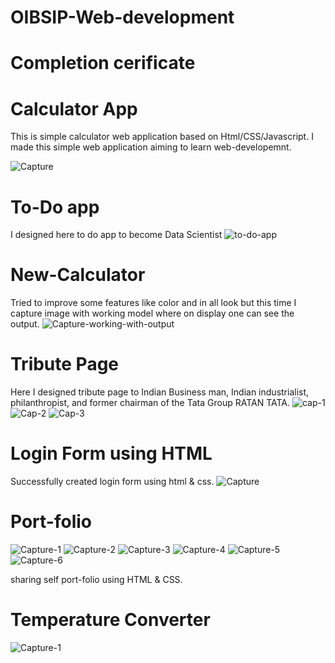 # OIBSIP-Web-development
# Completion cerificate

# Calculator App
This is simple calculator web application based on Html/CSS/Javascript.
I made this simple web application aiming to learn web-developemnt.

![Capture](https://github.com/user-attachments/assets/eeb421c4-fa8a-4e4f-8c4a-ee694ef61a4b)

# To-Do app
I designed here to do app to become Data Scientist
![to-do-app](https://github.com/user-attachments/assets/e5e425fc-8667-4e8d-aa5f-6150668de4e9)

# New-Calculator
Tried to improve some features like color and in all look but this time I capture image with working model where on display one can see the output.
![Capture-working-with-output](https://github.com/user-attachments/assets/8a2aae49-4519-4b3f-b456-850dc4c150f4)

# Tribute Page

Here I designed tribute page to Indian Business man, Indian industrialist, philanthropist, and former chairman of the Tata Group RATAN TATA.
![cap-1](https://github.com/user-attachments/assets/8d6d25f1-d012-4393-a3fb-be727d6fa5d1)
![Cap-2](https://github.com/user-attachments/assets/6aead909-ebc9-4a0a-8d32-e983961a66a9)
![Cap-3](https://github.com/user-attachments/assets/0ae3fb3f-4358-4168-a7c4-1bfd2e535333)

# Login Form using HTML
Successfully created login form using html & css.
![Capture](https://github.com/user-attachments/assets/fa470a0d-bcb1-47e7-8ff6-b051488cf6ae)

# Port-folio 
![Capture-1](https://github.com/user-attachments/assets/dbef9810-efc0-4bc6-a6c3-a7e240b573df)
![Capture-2](https://github.com/user-attachments/assets/6cc2bb14-f8ea-43d8-ab92-1553bc8275a2)
![Capture-3](https://github.com/user-attachments/assets/b63ba019-64fd-402a-b62f-bad414678bc2)
![Capture-4](https://github.com/user-attachments/assets/14ed37c3-d649-4473-9ec9-feadc28bc5b7)
![Capture-5](https://github.com/user-attachments/assets/a8107ff0-f44c-48b7-b635-d5fc1868800b)
![Capture-6](https://github.com/user-attachments/assets/1484c742-6d44-417d-9330-565f54e28acf)

sharing self port-folio using HTML & CSS.

# Temperature Converter

![Capture-1](https://github.com/user-attachments/assets/47e6c013-3dd0-4ac4-be3f-36c9319df6e4)

